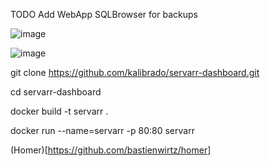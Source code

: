 
TODO
Add WebApp SQLBrowser for backups

![image](https://github.com/kalibrado/servarr-dashbrod/assets/51781584/8e0fdba6-0b0a-47c3-b552-73737fa4361e)

![image](https://github.com/kalibrado/servarr-dashbrod/assets/51781584/3b3a6eb3-a0ad-4972-9b51-09ae1e013693)

git clone https://github.com/kalibrado/servarr-dashboard.git

cd servarr-dashboard

docker build -t servarr .

docker run  --name=servarr -p 80:80  servarr


(Homer)[https://github.com/bastienwirtz/homer] 